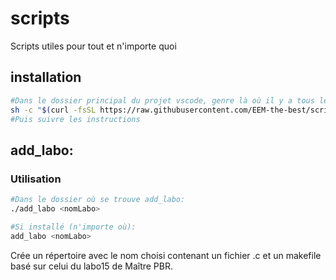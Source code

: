 # scripts
Scripts utiles pour tout et n'importe quoi

## installation
```bash
#Dans le dossier principal du projet vscode, genre là où il y a tous les ex.
sh -c "$(curl -fsSL https://raw.githubusercontent.com/EEM-the-best/scripts/main/install.sh?token=AQ7YIYUCD2CGTGWDBLJVDGTAQJ63Q)"
#Puis suivre les instructions
```
## add_labo:

### Utilisation
```bash
#Dans le dossier où se trouve add_labo:
./add_labo <nomLabo>

#Si installé (n'importe où):
add_labo <nomLabo>
```
Crée un répertoire avec le nom choisi contenant un fichier <nomLabo>.c et un makefile basé sur celui du labo15 de Maître PBR.
